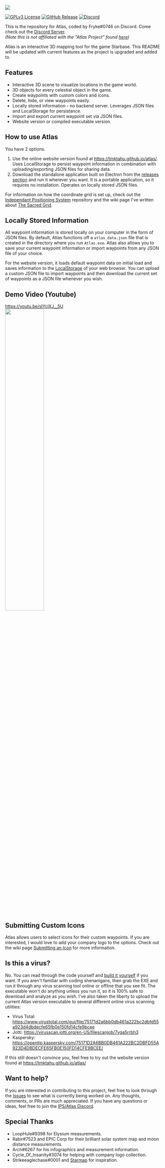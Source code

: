 ![](https://i.imgur.com/apTDwvA.png)

[![GPLv3 License](https://img.shields.io/static/v1?label=Licence&message=GPL%20v3&color=green)](https://opensource.org/licenses/) [![GitHub Release](https://img.shields.io/static/v1?label=Version&message=2.1.0&color=blue)]() [![Discord](https://img.shields.io/static/v1?label=Discord&message=Click%20to%20Join&color=purple)](https://discord.gg/Vafdx5JWBh)

This is the repository for Atlas, coded by Fryke#0746 on Discord. Come check out the [Discord Server](https://discord.gg/Vafdx5JWBh).
<br>
_(Note this is not affiliated with the "Atlas Project" found [here](https://discord.gg/TURc9vNu))_

Atlas is an interactive 3D mapping tool for the game Starbase. This README will be updated with current features as the project is upgraded and added to.

## Features

- Interactive 3D scene to visualize locations in the game world.
- 3D objects for every celestial object in the game.
- Create waypoints with custom colors and icons.
- Delete, hide, or view waypoints easily.
- Locally stored information - no backend server. Leverages JSON files and LocalStorage for persistance.
- Import and export current waypoint set via JSON files.
- Website version or compiled executable version.

## How to use Atlas

You have 2 options.

1. Use the online website version found at <https://tmktahu.github.io/atlas/>. Uses LocalStorage to persist waypoint information in combination with uploading/exporting JSON files for sharing data.
2. Download the standalone application built on Electron from the [releases section](https://github.com/Tmktahu/atlas/releases) and run it wherever you want. It is a portable application, so it requires no installation. Operates on locally stored JSON files.

For information on how the coordinate grid is set up, check out the [Independant Positioning System](https://github.com/Tmktahu/IPS) repository and the wiki page I've written about [The Sacred Grid](https://github.com/Tmktahu/IPS/wiki/The-Sacred-Grid).

## Locally Stored Information

All waypoint information is stored locally on your computer in the form of JSON files. By default, Atlas functions off a `atlas_data.json` file that is created in the directory where you run `Atlas.exe`. Atlas also allows you to save your current waypoint information or import waypoints from any JSON file of your choice.

For the website version, it loads default waypoint data on initial load and saves information to the [LocalStorage](https://developer.mozilla.org/en-US/docs/Web/API/Web_Storage_API) of your web browser. You can upload a custom JSON file to import waypoints and then download the current set of waypoints as a JSON file whenever you wish.

## Demo Video (Youtube)

<https://youtu.be/slYclXJ__5U>
<br>
<a href="https://youtu.be/slYclXJ__5U" target="_blank"><img src="https://i.imgur.com/odpcdZ0.png" width="50%"></a>

## Submitting Custom Icons

Atlas allows users to select icons for their custom waypoints. If you are interested, I would love to add your company logo to the options. Check out the wiki page [Submitting an Icon](https://github.com/Tmktahu/atlas/wiki/Submitting-an-Icon) for more information.

## Is this a virus?

No. You can read through the code yourself and [build it yourself](https://github.com/Tmktahu/atlas/wiki/How-To-Build) if you want. If you aren't familiar with coding shenanigans, then grab the EXE and run it through any virus scanning tool online or offline that you see fit. The executable won't do anything unless you run it, so it is 100% safe to download and analyze as you wish.
I've also taken the liberty to upload the current Atlas version executable to several different online virus scanning utilities:

- Virus Total: <https://www.virustotal.com/gui/file/75171d2a6bb0db461a222bc2dbfd55a923d4dbdecfe65fb0e150fd14cfe9bcee>
- Jotti: <https://virusscan.jotti.org/en-US/filescanjob/7vga5rrbh3>
- Kaspersky: <https://opentip.kaspersky.com/75171D2A6BB0DB461A222BC2DBFD55A923D4DBDECFE65FB0E150FD14CFE9BCEE/>

If this still doesn't convince you, feel free to try out the website version found at <https://tmktahu.github.io/atlas/>

## Want to help?

If you are interested in contributing to this project, feel free to look through the [Issues](https://github.com/Tmktahu/atlas/issues) to see what is currently being worked on. Any thoughts, comments, or PRs are much appreciated. If you have any questions or ideas, feel free to join the [IPS/Atlas Discord](https://discord.gg/Vafdx5JWBh).

## Special Thanks

- LoopHule#9398 for Elysium measurements.
- Rabir#7523 and EPIC Corp for their brilliant solar system map and moon distance measurements.
- Arch#6267 for his infographics and measurement information.
- Cycle_Of_Insanity#3074 for helping with company logo collection.
- Strikeeaglechase#0001 and [Starmap](https://github.com/Collective-SB/Starmap) for inspiration.
